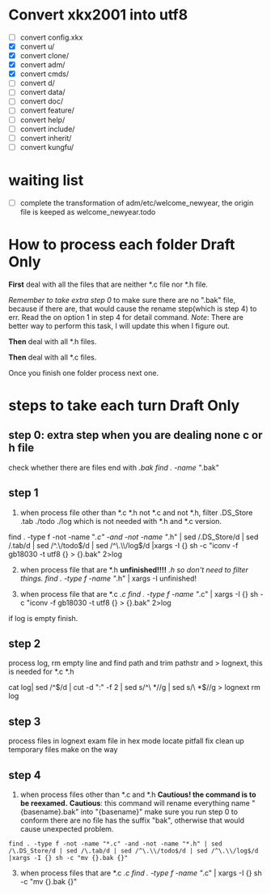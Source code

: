 # Convert xkx2001 into utf8
* [ ] convert config.xkx
* [x] convert u/
* [x] convert clone/
* [x] convert adm/
* [x] convert cmds/
* [ ] convert d/
* [ ] convert data/
* [ ] convert doc/
* [ ] convert feature/
* [ ] convert help/
* [ ] convert include/
* [ ] convert inherit/
* [ ] convert kungfu/

# waiting list
* [ ] complete the transformation of adm/etc/welcome_newyear, the origin file
is keeped as welcome_newyear.todo

# How to process each folder **Draft Only**
**First** deal with all the files that are neither *.c file nor *.h file.

*Remember to take extra step 0* to make sure there are no ".bak" file, because
if there are, that would cause the rename step(which is step 4) to err. Read the
on option 1 in step 4 for detail command.
*Note*: There are better way to perform this task, I will update this when I 
figure out.

**Then** deal with all *.h files.

**Then** deal with all *.c files.

Once you finish one folder process next one.

# steps to take each turn **Draft Only**
## step 0: extra step when you are dealing none c or h file
check whether there are files end with *.bak
find . -name "*.bak"

## step 1
1. when process file other than *.c *.h
not *.c and not *.h, filter .DS_Store .tab ./todo ./log 
which is not needed with *.h and *.c version.

find . -type f -not -name "*.c" -and -not -name "*.h" | sed /\.DS_Store/d | sed /\.tab/d | sed /^\.\\/todo$/d | sed /^\.\\/log$/d |xargs -I {} sh -c "iconv -f gb18030 -t utf8 {} > {}.bak" 2>log

2. when process file that are *.h **unfinished!!!!**
*.h so don't need to filter things.
find . -type f -name "*.h" | xargs -I unfinished!

3. when process file that are *.c
*.c
find . -type f -name "*.c" | xargs -I {} sh -c "iconv -f gb18030 -t utf8 {} > {}.bak" 2>log

if log is empty finish.

## step 2
process log, rm empty line and find path and  trim pathstr and > lognext, this is needed for *.c *.h

cat log| sed /^$/d | cut -d ":" -f 2 | sed s/^\ *//g | sed s/\ *$//g > lognext
rm log

## step 3
process files in lognext
exam file in hex mode
locate pitfall
fix
clean up temporary files make on the way

## step 4
1. when process files other than *.c and *.h **Cautious! the command is to be reexamed.**
**Cautious**: this command will rename everything name "{basename}.bak" into 
"{basename}" make sure you run step 0 to conform there are no file has the suffix
"bak", otherwise that would cause unexpected problem.

```shell
find . -type f -not -name "*.c" -and -not -name "*.h" | sed /\.DS_Store/d | sed /\.tab/d | sed /^\.\\/todo$/d | sed /^\.\\/log$/d |xargs -I {} sh -c "mv {}.bak {}"
```

3. when process files that are *.c
*.c
find . -type f -name "*.c" | xargs -I {} sh -c "mv {}.bak {}"